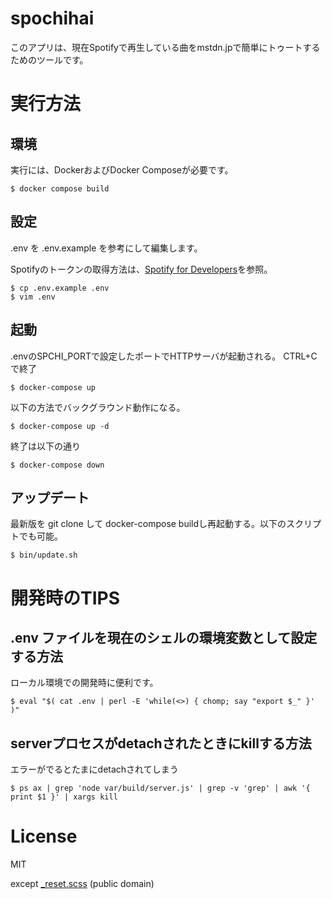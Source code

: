 # spochihai

このアプリは、現在Spotifyで再生している曲をmstdn.jpで簡単にトゥートするためのツールです。

# 実行方法

## 環境

実行には、DockerおよびDocker Composeが必要です。

	$ docker compose build

## 設定

.env を .env.example を参考にして編集します。

Spotifyのトークンの取得方法は、[Spotify for Developers](https://developer.spotify.com/documentation/web-api/quick-start/)を参照。

	$ cp .env.example .env
	$ vim .env

## 起動

.envのSPCHI\_PORTで設定したポートでHTTPサーバが起動される。 CTRL+Cで終了

	$ docker-compose up

以下の方法でバックグラウンド動作になる。

	$ docker-compose up -d

終了は以下の通り

	$ docker-compose down

## アップデート

最新版を git clone して docker-compose buildし再起動する。以下のスクリプトでも可能。

	$ bin/update.sh

# 開発時のTIPS

## .env ファイルを現在のシェルの環境変数として設定する方法

ローカル環境での開発時に便利です。

	$ eval "$( cat .env | perl -E 'while(<>) { chomp; say "export $_" }' )" 

## serverプロセスがdetachされたときにkillする方法

エラーがでるとたまにdetachされてしまう

	$ ps ax | grep 'node var/build/server.js' | grep -v 'grep' | awk '{ print $1 }' | xargs kill

# License

MIT

except [\_reset.scss](src/client/sass/_reset.scss) (public domain)

